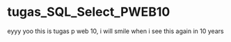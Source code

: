 # tugas_SQL_Select_PWEB10

eyyy yoo this is tugas p web 10, i will smile when i see this again in 10 years 
